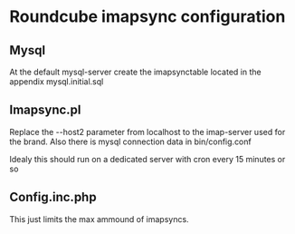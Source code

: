 # Roundcube imapsync configuration

## Mysql
At the default mysql-server create the imapsynctable located in the appendix mysql.initial.sql

## Imapsync.pl
Replace the --host2 parameter from localhost to the imap-server used for the brand.
Also there is mysql connection data in bin/config.conf

Idealy this should run on a dedicated server with cron every 15 minutes or so


## Config.inc.php
This just limits the max ammound of imapsyncs.

